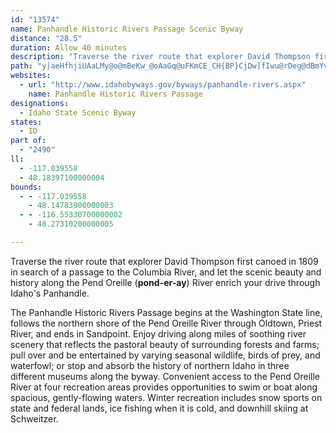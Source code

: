 ```yaml
---
id: "13574"
name: Panhandle Historic Rivers Passage Scenic Byway
distance: "28.5"
duration: Allow 40 minutes
description: "Traverse the river route that explorer David Thompson first canoed in 1809 in search of a passage to the Columbia River, and let the scenic beauty and history along the Pend Oreille (pond-er-ay) River enrich your drive through Idaho's Panhandle."
path: "y|aeHfhjiUAaLMy@o@mBeKw_@oAaGq@uFKmCE_CH{BP}CjDw]fIwu@rDeg@dBmYv@uRh@eDdAoDrC_IlAsEn@{Cn@yE^uHZur@GoPYgL_A}VW{LAeDPa_BFczAD{T?kd@TwdCC__@Hip@Eqb@DeCLsBj@{DlAiFh@qAbKiSdC{FnEgM~Sox@|AaFvAaEdBmExBsElAwBnEaHfDiEdtBkhCxA_Cx@qBhAmDd@iBb@kCXkCT{GEgDSaEe@aDiB{HgCyGsUak@iC{JUeAsAuLs@oM]{PkD_hAScIMmLOqCe@aEiDiRgJmj@i@mCc@mBeAyCkSki@_E}KyBoHmQox@uQa|@gJmb@cE}O}CoJq`@ycAqCwGgFiJcHoJ_HwGg`@m]}RiMkJ_E{Ag@sB]{DQiEDeAN}WbGyJpBcDLoC_@s@W{KcGsBe@gZa@eBQwBm@sCwA_BgAsA}AeLwQeBmBeBsAqVmNkCaBuAmAwBaC}IwLeCcEmOoXcDgF_CyBeJ_EeBgAwGsHyAaAeEsB_S_EgFm@}KaCyN_CaJyC}[qQgCkC_B_Ds@gBcHwW}EcPwUos@yBeIi@mEOuCIyFvGso@^gDx@cFXoAbHqShN_`@h@wB~@aFlA}I^aJNkKIg\\Ukl@SgkAOcUSmGw@cJQaELkC~@yDvDwI^qBN{A@eFQsBm@kCsF{M}BkOo@mFsDuWoBwImCyJmCyHgJkVkUik@sEaMiPka@cHoRqL}ZiBgE}BgG{@_Cs@uC{GgP}AsEGgO"
websites:
  - url: "http://www.idahobyways.gov/byways/panhandle-rivers.aspx"
    name: Panhandle Historic Rivers Passage
designations:
  - Idaho State Scenic Byway
states:
  - ID
part of:
  - "2490"
ll:
  - -117.039558
  - 48.18397100000004
bounds:
  - - -117.039558
    - 48.14783900000003
  - - -116.55330700000002
    - 48.27310200000005

---
```


Traverse the river route that explorer David Thompson first canoed in 1809 in search of a passage to the Columbia River, and let the scenic beauty and history along the Pend Oreille (**pond-er-ay**) River enrich your drive through Idaho's Panhandle.

The Panhandle Historic Rivers Passage begins at the Washington State line, follows the northern shore of the Pend Oreille River through Oldtown, Priest River, and ends in Sandpoint. Enjoy driving along miles of soothing river scenery that reflects the pastoral beauty of surrounding forests and farms; pull over and be entertained by varying seasonal wildlife, birds of prey, and waterfowl; or stop and absorb the history of northern Idaho in three different museums along the byway. Convenient access to the Pend Oreille River at four recreation areas provides opportunities to swim or boat along spacious, gently-flowing waters. Winter recreation includes snow sports on state and federal lands, ice fishing when it is cold, and downhill skiing at Schweitzer.
